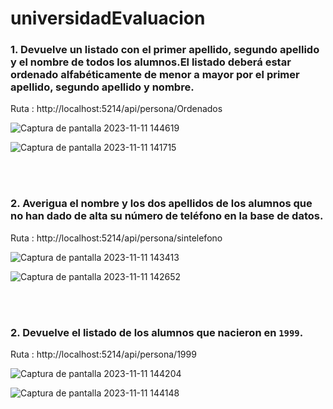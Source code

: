 
# universidadEvaluacion

### 1. Devuelve un listado con el primer apellido, segundo apellido y el nombre de todos los alumnos.El listado deberá estar ordenado alfabéticamente de menor a mayor por el primer apellido, segundo apellido y nombre.

Ruta : http://localhost:5214/api/persona/Ordenados

![Captura de pantalla 2023-11-11 144619](https://github.com/julianlpz69/universidadEvaluacion/assets/131847060/8d45c606-e5e8-420b-88c0-0e225f36efb1)


![Captura de pantalla 2023-11-11 141715](https://github.com/julianlpz69/universidadEvaluacion/assets/131847060/a8af8110-e305-42a2-a63a-7bac0e825f91)

<br><br>


### 2. Averigua el nombre y los dos apellidos de los alumnos que **no** han dado de alta su número de teléfono en la base de datos.

Ruta : http://localhost:5214/api/persona/sintelefono

![Captura de pantalla 2023-11-11 143413](https://github.com/julianlpz69/universidadEvaluacion/assets/131847060/3b65fe80-c79d-443f-bc55-58491aa8ffa4)


![Captura de pantalla 2023-11-11 142652](https://github.com/julianlpz69/universidadEvaluacion/assets/131847060/b86edff8-5c45-4bd9-a036-d417fabb22cc)

<br><br>


### 2. Devuelve el listado de los alumnos que nacieron en `1999`.

Ruta : http://localhost:5214/api/persona/1999

![Captura de pantalla 2023-11-11 144204](https://github.com/julianlpz69/universidadEvaluacion/assets/131847060/320d195a-c889-4013-a2a9-91b2f4b4475d)

![Captura de pantalla 2023-11-11 144148](https://github.com/julianlpz69/universidadEvaluacion/assets/131847060/a1810521-bd10-4021-b7d1-45e4b9ee5494)
